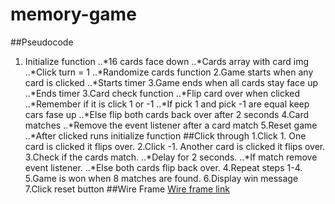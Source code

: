 # memory-game
##Pseudocode 
1. Initialize function
..*16 cards face down 
..*Cards array with card img
..*Click turn = 1
..*Randomize cards function
2.Game starts when any card is clicked 
..*Starts timer 
3.Game ends when all cards stay face up
..*Ends timer 
3.Card check function
..*Flip card over when clicked 
..*Remember if it is click 1 or -1 
..*If pick 1 and pick -1 are equal keep cars fase up 
..*Else flip both cards back over after 2 seconds
4.Card matches
..*Remove the event listener after a card match
5.Reset game
..*After clicked runs initialize function
##Click through 
1.Click 1. One card is clicked it flips over. 
2.Click -1. Another card is clicked it flips over.
3.Check if the cards match.
..*Delay for 2 seconds.
..*If match remove event listener.
..*Else both cards flip back over.
4.Repeat steps 1-4.
5.Game is won when 8 matches are found.
6.Display win message 
7.Click reset button 
##Wire Frame
[Wire frame link](https://wireframe.cc/vTwd6D)

